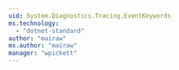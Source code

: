 ```yaml
---
uid: System.Diagnostics.Tracing.EventKeywords
ms.technology: 
  - "dotnet-standard"
author: "mairaw"
ms.author: "mairaw"
manager: "wpickett"
---
```


